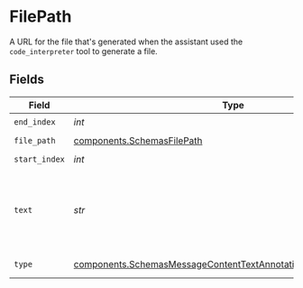 # FilePath

A URL for the file that's generated when the assistant used the `code_interpreter` tool to generate a file.


## Fields

| Field                                                                                                                                                  | Type                                                                                                                                                   | Required                                                                                                                                               | Description                                                                                                                                            |
| ------------------------------------------------------------------------------------------------------------------------------------------------------ | ------------------------------------------------------------------------------------------------------------------------------------------------------ | ------------------------------------------------------------------------------------------------------------------------------------------------------ | ------------------------------------------------------------------------------------------------------------------------------------------------------ |
| `end_index`                                                                                                                                            | *int*                                                                                                                                                  | :heavy_check_mark:                                                                                                                                     | N/A                                                                                                                                                    |
| `file_path`                                                                                                                                            | [components.SchemasFilePath](../../models/components/schemasfilepath.md)                                                                               | :heavy_check_mark:                                                                                                                                     | N/A                                                                                                                                                    |
| `start_index`                                                                                                                                          | *int*                                                                                                                                                  | :heavy_check_mark:                                                                                                                                     | N/A                                                                                                                                                    |
| `text`                                                                                                                                                 | *str*                                                                                                                                                  | :heavy_check_mark:                                                                                                                                     | The text in the message content that needs to be replaced.                                                                                             |
| `type`                                                                                                                                                 | [components.SchemasMessageContentTextAnnotationsFilePathObjectType](../../models/components/schemasmessagecontenttextannotationsfilepathobjecttype.md) | :heavy_check_mark:                                                                                                                                     | Always `file_path`.                                                                                                                                    |